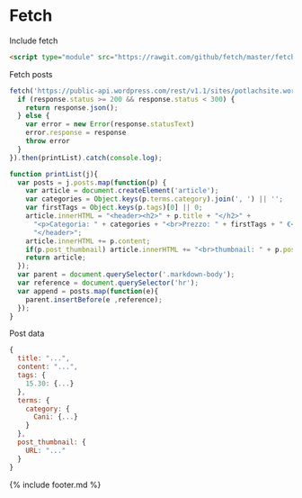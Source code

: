 # Fetch

Include fetch

```html
<script type="module" src="https://rawgit.com/github/fetch/master/fetch.js"></script>
```

Fetch posts

```js
fetch('https://public-api.wordpress.com/rest/v1.1/sites/potlachsite.wordpress.com/posts/').then(function(response){
  if (response.status >= 200 && response.status < 300) {
    return response.json();
  } else {
    var error = new Error(response.statusText)
    error.response = response
    throw error
  }
}).then(printList).catch(console.log);

function printList(j){
  var posts = j.posts.map(function(p) {
    var article = document.createElement('article');
    var categories = Object.keys(p.terms.category).join(', ') || '';
    var firstTags = Object.keys(p.tags)[0] || 0;
    article.innerHTML = "<header><h2>" + p.title + "</h2>" +
      "<p>Categoria: " + categories + "<br>Prezzo: " + firstTags + " €</p>" +
      "</header>";
    article.innerHTML += p.content;
    if(p.post_thumbnail) article.innerHTML += "<br>thumbnail: " + p.post_thumbnail.URL;
    return article;
  });
  var parent = document.querySelector('.markdown-body');
  var reference = document.querySelector('hr');
  var append = posts.map(function(e){
    parent.insertBefore(e ,reference);
  });
}
```

Post data

```js
{
  title: "...",
  content: "...",
  tags: {
    15.30: {...}
  },
  terms: {
    category: {
      Cani: {...}
    }
  },
  post_thumbnail: {
    URL: "..."
  }
}
```

<script type="module" src="https://rawgit.com/github/fetch/master/fetch.js"></script>
<script>
fetch('https://public-api.wordpress.com/rest/v1.1/sites/potlachsite.wordpress.com/posts/').then(function(response){
  if (response.status >= 200 && response.status < 300) {
    return response.json();
  } else {
    var error = new Error(response.statusText)
    error.response = response
    throw error
  }
}).then(printList).catch(console.log);

function printList(j){
  var posts = j.posts.map(function(p) {
    var article = document.createElement('article');
    var categories = Object.keys(p.terms.category).join(', ') || '';
    var firstTags = Object.keys(p.tags)[0] || 0;
    article.innerHTML = "<header><h2>" + p.title + "</h2><p>Categoria: " + categories + "<br>Prezzo: " + firstTags + " €</p></header>";
    article.innerHTML += p.content;
    if(p.post_thumbnail) article.innerHTML += "<br>thumbnail: " + p.post_thumbnail.URL;
    return article;
  });
  var parent = document.querySelector('.markdown-body');
  var reference = document.querySelector('hr');
  var append = posts.map(function(e){
    parent.insertBefore(e ,reference);
  });
}
</script>

{% include footer.md %}
